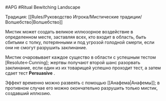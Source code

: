 #APG #Ritual
Bewitching Landscape

Традиция: [[Rules/Руководство Игрока/Мистические традиции/Волшебство|Волшебство]] 

Мистик может создать великое иллюзорное воздействие в определенном месте, заставляя всех, кто входит в область, быть сбитыми с толку, потерянными и под угрозой голодной смерти, если они не смогут разрушить заклинание. 

Мистик очаровывает каждое существо в области с успешным тестом [Resolute←Cunning]; жертвы получают второй шанс разорвать заклинание, если один из их товарищей успешно проходит тест, а затем сдает тест **Persuasive** . 

Эффект временно можно развеять с помощью [[Анафема|Анафемы]]; в противном случае его можно окончательно разрушить только мистик, создавший иллюзию. 